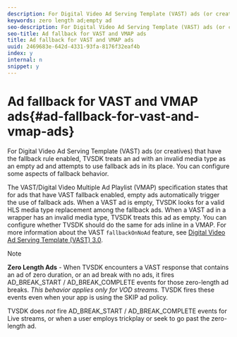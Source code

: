 ```yaml
---
description: For Digital Video Ad Serving Template (VAST) ads (or creatives) that have the fallback rule enabled, TVSDK treats an ad with an invalid media type as an empty ad and attempts to use fallback ads in its place. You can configure some aspects of fallback behavior.
keywords: zero length ad;empty ad
seo-description: For Digital Video Ad Serving Template (VAST) ads (or creatives) that have the fallback rule enabled, TVSDK treats an ad with an invalid media type as an empty ad and attempts to use fallback ads in its place. You can configure some aspects of fallback behavior.
seo-title: Ad fallback for VAST and VMAP ads
title: Ad fallback for VAST and VMAP ads
uuid: 2469683e-642d-4331-93fa-8176f32eaf4b
index: y
internal: n
snippet: y
---
```


# Ad fallback for VAST and VMAP ads{#ad-fallback-for-vast-and-vmap-ads}

For Digital Video Ad Serving Template (VAST) ads (or creatives) that have the fallback rule enabled, TVSDK treats an ad with an invalid media type as an empty ad and attempts to use fallback ads in its place. You can configure some aspects of fallback behavior.

The VAST/Digital Video Multiple Ad Playlist (VMAP) specification states that for ads that have VAST fallback enabled, empty ads automatically trigger the use of fallback ads. When a VAST ad is empty, TVSDK looks for a valid HLS media type replacement among the fallback ads. When a VAST ad in a wrapper has an invalid media type, TVSDK treats this ad as empty. You can configure whether TVSDK should do the same for ads inline in a VMAP. For more information about the VAST `fallbackOnNoAd` feature, see [Digital Video Ad Serving Template (VAST) 3.0](http://www.iab.net/guidelines/508676/digitalvideo/vsuite/vast).

>[!NOTE]
>
>**Zero Length Ads** - When TVSDK encounters a VAST response that contains an ad of zero duration, or an ad break with no ads, it fires AD_BREAK_START / AD_BREAK_COMPLETE events for those zero-length ad breaks. *This behavior applies only for VOD streams.* TVSDK fires these events even when your app is using the SKIP ad policy. 
>
>TVSDK does *not* fire AD_BREAK_START / AD_BREAK_COMPLETE events for Live streams, or when a user employs trickplay or seek to go past the zero-length ad.

